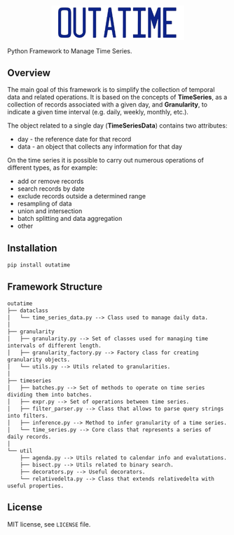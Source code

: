 <p align="center" width="100%">
    <img width=60%" src="https://github.com/SynStratos/outatime/blob/main/docs/outatime_banner.png"> 
</p>
Python Framework to Manage Time Series.

## Overview
The main goal of this framework is to simplify the collection of temporal data and related operations.
It is based on the concepts of **TimeSeries**, as a collection of records associated with a given day, and **Granularity**, to indicate a given time interval (e.g. daily, weekly, monthly, etc.).

The object related to a single day (**TimeSeriesData**) contains two attributes:
* day - the reference date for that record
* data - an object that collects any information for that day

On the time series it is possible to carry out numerous operations of different types, as for example:
* add or remove records
* search records by date
* exclude records outside a determined range
* resampling of data
* union and intersection
* batch splitting and data aggregation
* other

## Installation
```
pip install outatime
```

## Framework Structure
```
outatime
├── dataclass
│   └── time_series_data.py --> Class used to manage daily data.
│
├── granularity
│   ├── granularity.py --> Set of classes used for managing time intervals of different length.
│   ├── granularity_factory.py --> Factory class for creating granularity objects.
│   └── utils.py --> Utils related to granularities.
│
├── timeseries
│   ├── batches.py --> Set of methods to operate on time series dividing them into batches.
│   ├── expr.py --> Set of operations between time series.
│   ├── filter_parser.py --> Class that allows to parse query strings into filters.
│   ├── inference.py --> Method to infer granularity of a time series.
│   └── time_series.py --> Core class that represents a series of daily records.
│
└── util
    ├── agenda.py --> Utils related to calendar info and evalutations.
    ├── bisect.py --> Utils related to binary search.
    ├── decorators.py --> Useful decorators.
    └── relativedelta.py --> Class that extends relativedelta with useful properties.
```

## License
MIT license, see ``LICENSE`` file.